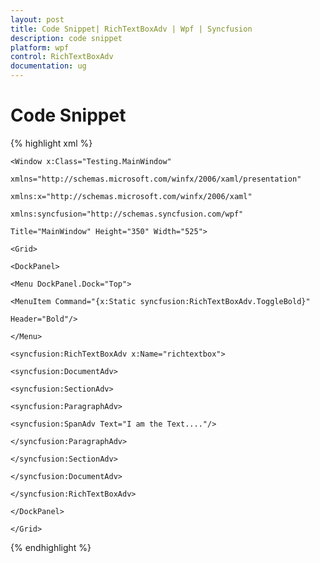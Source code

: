 ```yaml
---
layout: post
title: Code Snippet| RichTextBoxAdv | Wpf | Syncfusion
description: code snippet
platform: wpf
control: RichTextBoxAdv
documentation: ug
---
```


# Code Snippet


{% highlight xml %}





	<Window x:Class="Testing.MainWindow"

	xmlns="http://schemas.microsoft.com/winfx/2006/xaml/presentation"

	xmlns:x="http://schemas.microsoft.com/winfx/2006/xaml"

	xmlns:syncfusion="http://schemas.syncfusion.com/wpf"

	Title="MainWindow" Height="350" Width="525">

	<Grid>

	<DockPanel>

	<Menu DockPanel.Dock="Top">

	<MenuItem Command="{x:Static syncfusion:RichTextBoxAdv.ToggleBold}" 

	Header="Bold"/>

	</Menu>

	<syncfusion:RichTextBoxAdv x:Name="richtextbox">

	<syncfusion:DocumentAdv>

	<syncfusion:SectionAdv>

	<syncfusion:ParagraphAdv>

	<syncfusion:SpanAdv Text="I am the Text...."/>

	</syncfusion:ParagraphAdv>

	</syncfusion:SectionAdv>

	</syncfusion:DocumentAdv>

	</syncfusion:RichTextBoxAdv>

	</DockPanel>

	</Grid>

</Window>
{% endhighlight %}


